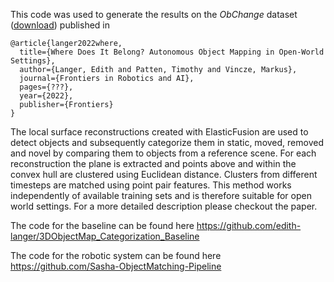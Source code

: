 
This code was used to generate the results on the *ObChange* dataset ([download](https://researchdata.tuwien.ac.at/records/y3ggy-hxp10)) published in
```
@article{langer2022where,
  title={Where Does It Belong? Autonomous Object Mapping in Open-World Settings},
  author={Langer, Edith and Patten, Timothy and Vincze, Markus},
  journal={Frontiers in Robotics and AI},
  pages={???},
  year={2022},
  publisher={Frontiers}
}
```

The local surface reconstructions created with ElasticFusion are used to detect objects and subsequently categorize them in static, moved, removed and novel by comparing them to objects from a reference scene.
For each reconstruction the plane is extracted and points above and within the convex hull are clustered using Euclidean distance. Clusters from different timesteps are matched using point pair features. 
This method works independently of available training sets and is therefore suitable for open world settings.
For a more detailed description please checkout the paper. 


The code for the baseline can be found here https://github.com/edith-langer/3DObjectMap_Categorization_Baseline

The code for the robotic system can be found here https://github.com/Sasha-ObjectMatching-Pipeline
